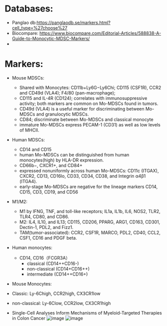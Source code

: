 # Databases:
- Panglao db:https://panglaodb.se/markers.html?cell_type=%27choose%27
- Biocompare: https://www.biocompare.com/Editorial-Articles/588838-A-Guide-to-Monocytic-MDSC-Markers/
-  

# Markers:
- Mouse MDSCs: 
  - Shared with Monocytes: CD11b+Ly6G−Ly6Chi; CD115 (CSF1R), CCR2 and CD49d (VLA4); F4/80 (pan-macrophage); 
  - CD115 and IL-4R (CD124); correlates with immunosuppressive activity; both markers are common on Mo-MDSCs found in tumors. 
  - CD49d (VLA4) is a useful marker for discriminating between Mo-MDSCs and granulocytic MDSCs.
  - CD84; discriminate between Mo-MDSCs and classical monocyte
  - immature Mo-MDSCs express PECAM-1 (CD31) as well as low levels of MHCII.
- Human MDSCs:
  - CD14 and CD15
  - human Mo-MDSCs can be distinguished from human monocytes(high) by HLA-DR expression.
  - CD66b−, CXCR1+, and CD84+
  - expressed nonuniformly across human Mo-MDSCs: CD11c (ITGAX), CXCR2, CD13, CD16lo, CD33, CD34, CD38, and Integrin α4β1 (ITGA4).
  - early-stage Mo-MDSCs are negative for the lineage markers CD14, CD15, CD3, CD19, and CD56
- M1/M2:
  - M1 by IFNG, TNF, and toll-like receptors; IL1a, IL1b, IL6, NOS2, TLR2, TLR4, CD80, and CD86. 
  - M2: IL4, IL10, and IL13; CD115, CD206, PPARG, ARG1, CD163, CD301, Dectin-1, PDL2, and Fizz1.
  - TAM(tumor-associated): CCR2, CSF1R, MARCO, PDL2, CD40, CCL2, CSF1, CD16 and PDGF beta.

- Human monocytes:
  - CD14, CD16（FCGR3A）
    - classical (CD14++CD16-) 
    - non-classical (CD14+CD16++) 
    - intermediate (CD14++CD16+)
- Mouse Monocytes:
 - Classic: Ly-6Chigh, CCR2high, CX3CR1low
 - non-classical: Ly-6Clow, CCR2low, CX3CR1high  
- Single-Cell Analyses Inform Mechanisms of Myeloid-Targeted Therapies in Colon Cancer
![image](https://user-images.githubusercontent.com/19710340/193429323-6a815ff5-2696-4435-952b-7fa50490df1b.png)
![image](https://user-images.githubusercontent.com/19710340/193429353-5c6e835c-f674-4bea-b0f6-7b7a6a0cfb19.png)
